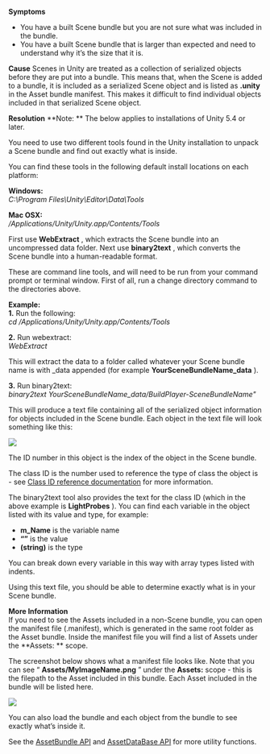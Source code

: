 
        

**Symptoms** 

*   You have a built Scene bundle but you are not sure what was included in the bundle. 
*   You have a built Scene bundle that is larger than expected and need to understand why it’s the size that it is.

**Cause** Scenes in Unity are treated as a collection of serialized objects before they are put into a bundle. This means that, when the Scene is added to a bundle, it is included as a serialized Scene object and is listed as **<SceneName>.unity** in the Asset bundle manifest. This makes it difficult to find individual objects included in that serialized Scene object.

**Resolution** **Note: ** The below applies to installations of Unity 5.4 or later.

You need to use two different tools found in the Unity installation to unpack a Scene bundle and find out exactly what is inside.

You can find these tools in the following default install locations on each platform:

**Windows:**   
*C:\Program Files\Unity\Editor\Data\Tools* 

**Mac OSX:**   
*/Applications/Unity/Unity.app/Contents/Tools* 

First use **WebExtract** , which extracts the Scene bundle into an uncompressed data folder. Next use **binary2text** , which converts the Scene bundle into a human-readable format.

These are command line tools, and will need to be run from your command prompt or terminal window. First of all, run a change directory command to the directories above.

**Example:**   
**1.** Run the following:  
*cd /Applications/Unity/Unity.app/Contents/Tools* 

**2.** Run webextract:  
*WebExtract <FilePathToSceneBundle>* 

This will extract the data to a folder called whatever your Scene bundle name is with _data appended (for example **YourSceneBundleName_data** ).

**3.** Run binary2text:  
*binary2text YourSceneBundleName_data/BuildPlayer-SceneBundleName"* 

This will produce a text file containing all of the serialized object information for objects included in the Scene bundle. Each object in the text file will look something like this:

![](/hc/en-us/article_attachments/210997783/lightprobe.png)

The ID number in this object is the index of the object in the Scene bundle.

The class ID is the number used to reference the type of class the object is - see [Class ID reference documentation](https://docs.unity3d.com/Manual/ClassIDReference.html) for more information.

The binary2text tool also provides the text for the class ID (which in the above example is **LightProbes** ). You can find each variable in the object listed with its value and type, for example:

*   **m_Name**  is the variable name
*   **“”**  is the value 
*   **(string)**  is the type

You can break down every variable in this way with array types listed with indents.

Using this text file, you should be able to determine exactly what is in your Scene bundle.

**More Information**   
If you need to see the Assets included in a non-Scene bundle, you can open the manifest file (.manifest), which is generated in the same root folder as the Asset bundle. Inside the manifest file you will find a list of Assets under the **Assets: ** scope.

The screenshot below shows what a manifest file looks like. Note that you can see “ **Assets/MyImageName.png** ” under the **Assets:** scope - this is the filepath to the Asset included in this bundle. Each Asset included in the bundle will be listed here. 

![](/hc/en-us/article_attachments/115000619186/Manifest_FIle.png)

You can also load the bundle and each object from the bundle to see exactly what’s inside it.

See the [AssetBundle API](https://docs.unity3d.com/ScriptReference/AssetBundle.html) and [AssetDataBase API](https://docs.unity3d.com/ScriptReference/AssetDatabase.html) for more utility functions.


      